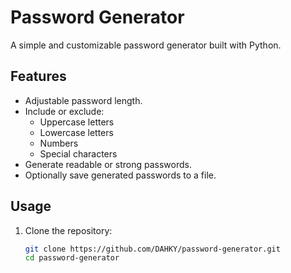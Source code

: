 # Password Generator

A simple and customizable password generator built with Python.  

## Features
- Adjustable password length.
- Include or exclude:
  - Uppercase letters
  - Lowercase letters
  - Numbers
  - Special characters
- Generate readable or strong passwords.
- Optionally save generated passwords to a file.

## Usage
1. Clone the repository:
   ```bash
   git clone https://github.com/DAHKY/password-generator.git
   cd password-generator
